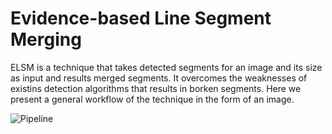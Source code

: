 # Evidence-based Line Segment Merging

ELSM is a technique that takes detected segments for an image and its size as input and results merged segments. It overcomes the weaknesses of existins detection algorithms that results in borken segments. Here we present a general workflow of the technique in the form of an image.

![Pipeline](/assets/img/pipeline.jpg)
